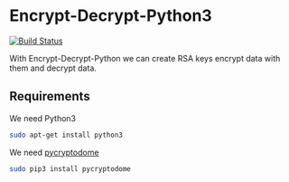 
# Encrypt-Decrypt-Python3

[![Build Status](https://travis-ci.org/joemccann/dillinger.svg?branch=master)](https://github.com/george321/Encrypt-Decrypt-Python3)

With Encrypt-Decrypt-Python we can create RSA keys encrypt data with them and decrypt data.

## Requirements 
We need Python3
```bash
sudo apt-get install python3
```
We need [pycryptodome](https://github.com/Legrandin/pycryptodome)
```bash
sudo pip3 install pycryptodome
```
